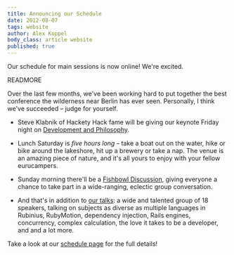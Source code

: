 ```yaml
---
title: Announcing our Schedule
date: 2012-08-07
tags: website
author: Alex Koppel
body_class: article website
published: true
---
```


  Our schedule for main sessions is now online!  We're excited.

  READMORE

  Over the last few months, we've been working hard to put together the best
  conference the wilderness near Berlin has ever seen.  Personally, I think
  we've succeeded – judge for yourself.

  * Steve Klabnik of Hackety Hack fame will be giving our keynote Friday night
  on [Development and Philosophy][klabnik].

  * Lunch Saturday is *five hours long* – take a boat out on the water, hike or
  bike around the lakeshore, hit up a brewery or take a nap.  The venue is an
  amazing piece of nature, and it's all yours to enjoy with your fellow
  eurucampers.

  * Sunday morning there'll be a [Fishbowl Discussion][fishbowl], giving
  everyone a chance to take part in a wide-ranging, eclectic group
  conversation.

  * And that's in addition to [our talks][speakers]: a wide and talented group of 18 speakers, talking on
  subjects as diverse as multiple languages in Rubinius, RubyMotion,
  dependency injection, Rails engines, concurrency, complex calculation,
  the love it takes to be a developer, and and a lot more.

  Take a look at our [schedule page][schedule] for the full details!

  [klabnik]:/speakers#steve-klabnik
  [speakers]:/speakers
  [schedule]:/schedule
  [fishbowl]:http://en.wikipedia.org/wiki/Fishbowl_(discussion)
